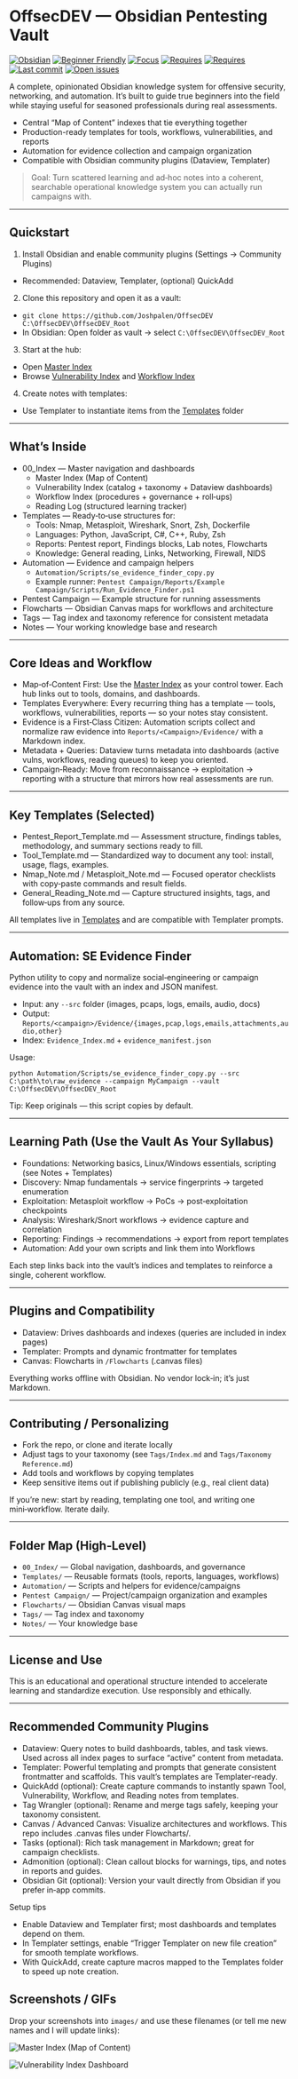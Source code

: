 ﻿# OffsecDEV — Obsidian Pentesting Vault

[![Obsidian](https://img.shields.io/badge/Obsidian-Vault-483699?logo=obsidian&logoColor=white)](#)
[![Beginner Friendly](https://img.shields.io/badge/Beginner_Friendly-Yes-brightgreen)](#)
[![Focus](https://img.shields.io/badge/Focus-Pentesting_%26_Operations-red)](#)
[![Requires](https://img.shields.io/badge/Requires-Dataview-blue)](#)
[![Requires](https://img.shields.io/badge/Requires-Templater-blue)](#)
[![Last commit](https://img.shields.io/github/last-commit/Joshpalen/OffsecDEV)](https://github.com/Joshpalen/OffsecDEV/commits)
[![Open issues](https://img.shields.io/github/issues/Joshpalen/OffsecDEV)](https://github.com/Joshpalen/OffsecDEV/issues)

A complete, opinionated Obsidian knowledge system for offensive security, networking, and automation. It’s built to guide true beginners into the field while staying useful for seasoned professionals during real assessments.

- Central “Map of Content” indexes that tie everything together
- Production-ready templates for tools, workflows, vulnerabilities, and reports
- Automation for evidence collection and campaign organization
- Compatible with Obsidian community plugins (Dataview, Templater)

> Goal: Turn scattered learning and ad‑hoc notes into a coherent, searchable operational knowledge system you can actually run campaigns with.

---

## Quickstart

1) Install Obsidian and enable community plugins (Settings → Community Plugins)
- Recommended: Dataview, Templater, (optional) QuickAdd

2) Clone this repository and open it as a vault:
- `git clone https://github.com/Joshpalen/OffsecDEV C:\OffsecDEV\OffsecDEV_Root`
- In Obsidian: Open folder as vault → select `C:\OffsecDEV\OffsecDEV_Root`

3) Start at the hub:
- Open [Master Index](00_Index/Master%20Index.md)
- Browse [Vulnerability Index](00_Index/Vulnerability%20index.md) and [Workflow Index](00_Index/Workflow.md)

4) Create notes with templates:
- Use Templater to instantiate items from the [Templates](Templates) folder

---

## What’s Inside

- 00_Index — Master navigation and dashboards
  - Master Index (Map of Content)
  - Vulnerability Index (catalog + taxonomy + Dataview dashboards)
  - Workflow Index (procedures + governance + roll‑ups)
  - Reading Log (structured learning tracker)
- Templates — Ready‑to‑use structures for:
  - Tools: Nmap, Metasploit, Wireshark, Snort, Zsh, Dockerfile
  - Languages: Python, JavaScript, C#, C++, Ruby, Zsh
  - Reports: Pentest report, Findings blocks, Lab notes, Flowcharts
  - Knowledge: General reading, Links, Networking, Firewall, NIDS
- Automation — Evidence and campaign helpers
  - `Automation/Scripts/se_evidence_finder_copy.py`
  - Example runner: `Pentest Campaign/Reports/Example Campaign/Scripts/Run_Evidence_Finder.ps1`
- Pentest Campaign — Example structure for running assessments
- Flowcharts — Obsidian Canvas maps for workflows and architecture
- Tags — Tag index and taxonomy reference for consistent metadata
- Notes — Your working knowledge base and research

---

## Core Ideas and Workflow

- Map‑of‑Content First: Use the [Master Index](00_Index/Master%20Index.md) as your control tower. Each hub links out to tools, domains, and dashboards.
- Templates Everywhere: Every recurring thing has a template — tools, workflows, vulnerabilities, reports — so your notes stay consistent.
- Evidence is a First‑Class Citizen: Automation scripts collect and normalize raw evidence into `Reports/<Campaign>/Evidence/` with a Markdown index.
- Metadata + Queries: Dataview turns metadata into dashboards (active vulns, workflows, reading queues) to keep you oriented.
- Campaign‑Ready: Move from reconnaissance → exploitation → reporting with a structure that mirrors how real assessments are run.

---

## Key Templates (Selected)

- Pentest_Report_Template.md — Assessment structure, findings tables, methodology, and summary sections ready to fill.
- Tool_Template.md — Standardized way to document any tool: install, usage, flags, examples.
- Nmap_Note.md / Metasploit_Note.md — Focused operator checklists with copy‑paste commands and result fields.
- General_Reading_Note.md — Capture structured insights, tags, and follow‑ups from any source.

All templates live in [Templates](Templates) and are compatible with Templater prompts.

---

## Automation: SE Evidence Finder

Python utility to copy and normalize social‑engineering or campaign evidence into the vault with an index and JSON manifest.

- Input: any `--src` folder (images, pcaps, logs, emails, audio, docs)
- Output: `Reports/<campaign>/Evidence/{images,pcap,logs,emails,attachments,audio,other}`
- Index: `Evidence_Index.md` + `evidence_manifest.json`

Usage:
```
python Automation/Scripts/se_evidence_finder_copy.py --src C:\path\to\raw_evidence --campaign MyCampaign --vault C:\OffsecDEV\OffsecDEV_Root
```

Tip: Keep originals — this script copies by default.

---

## Learning Path (Use the Vault As Your Syllabus)

- Foundations: Networking basics, Linux/Windows essentials, scripting (see Notes + Templates)
- Discovery: Nmap fundamentals → service fingerprints → targeted enumeration
- Exploitation: Metasploit workflow → PoCs → post‑exploitation checkpoints
- Analysis: Wireshark/Snort workflows → evidence capture and correlation
- Reporting: Findings → recommendations → export from report templates
- Automation: Add your own scripts and link them into Workflows

Each step links back into the vault’s indices and templates to reinforce a single, coherent workflow.

---

## Plugins and Compatibility

- Dataview: Drives dashboards and indexes (queries are included in index pages)
- Templater: Prompts and dynamic frontmatter for templates
- Canvas: Flowcharts in `/Flowcharts` (.canvas files)

Everything works offline with Obsidian. No vendor lock‑in; it’s just Markdown.

---

## Contributing / Personalizing

- Fork the repo, or clone and iterate locally
- Adjust tags to your taxonomy (see `Tags/Index.md` and `Tags/Taxonomy Reference.md`)
- Add tools and workflows by copying templates
- Keep sensitive items out if publishing publicly (e.g., real client data)

If you’re new: start by reading, templating one tool, and writing one mini‑workflow. Iterate daily.

---

## Folder Map (High‑Level)

- `00_Index/` — Global navigation, dashboards, and governance
- `Templates/` — Reusable formats (tools, reports, languages, workflows)
- `Automation/` — Scripts and helpers for evidence/campaigns
- `Pentest Campaign/` — Project/campaign organization and examples
- `Flowcharts/` — Obsidian Canvas visual maps
- `Tags/` — Tag index and taxonomy
- `Notes/` — Your knowledge base

---

## License and Use

This is an educational and operational structure intended to accelerate learning and standardize execution. Use responsibly and ethically.


---

## Recommended Community Plugins

- Dataview: Query notes to build dashboards, tables, and task views. Used across all index pages to surface “active” content from metadata.
- Templater: Powerful templating and prompts that generate consistent frontmatter and scaffolds. This vault’s templates are Templater-ready.
- QuickAdd (optional): Create capture commands to instantly spawn Tool, Vulnerability, Workflow, and Reading notes from templates.
- Tag Wrangler (optional): Rename and merge tags safely, keeping your taxonomy consistent.
- Canvas / Advanced Canvas: Visualize architectures and workflows. This repo includes .canvas files under Flowcharts/.
- Tasks (optional): Rich task management in Markdown; great for campaign checklists.
- Admonition (optional): Clean callout blocks for warnings, tips, and notes in reports and guides.
- Obsidian Git (optional): Version your vault directly from Obsidian if you prefer in‑app commits.

Setup tips
- Enable Dataview and Templater first; most dashboards and templates depend on them.
- In Templater settings, enable “Trigger Templater on new file creation” for smooth template workflows.
- With QuickAdd, create capture macros mapped to the Templates folder to speed up note creation.

## Screenshots / GIFs

Drop your screenshots into `images/` and use these filenames (or tell me new names and I will update links):

![Master Index (Map of Content)](images/master-index.gif)

![Vulnerability Index Dashboard](images/vuln-dashboard.gif)


